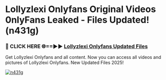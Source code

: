# Lollyzlexi Onlyfans Original Videos 0nlyFans Leaked - Files Updated! (n431g)

<h3>🔴 CLICK HERE 🌐==►► <a href="https://tinyurl.com/x26r9saj" rel="nofollow">Lollyzlexi Onlyfans Updated Files</a></h3>

Get Lollyzlexi Onlyfans and all content. Now you can access all videos and pictures of Lollyzlexi Onlyfans. New Updated Files 2025!

[![n431g](https://i.imgur.com/LkgZPqh.gif)](https://tinyurl.com/x26r9saj)
